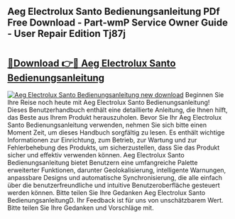 ## Aeg Electrolux Santo Bedienungsanleitung PDf Free Download - Part-wmP Service Owner Guide - User Repair Edition Tj87j

# <h2><a href="http://df48g8.blite.top/?on=Aeg+Electrolux+Santo+Bedienungsanleitung">🔗Download 👉🔴 Aeg Electrolux Santo Bedienungsanleitung</a></h2>

[![Aeg Electrolux Santo Bedienungsanleitung new download](https://i.imgur.com/lujVjoI.png)](http://df48g8.blite.top/?on=Aeg+Electrolux+Santo+Bedienungsanleitung)
Beginnen Sie Ihre Reise noch heute mit Aeg Electrolux Santo Bedienungsanleitung! Dieses Benutzerhandbuch enthält eine detaillierte Anleitung, die Ihnen hilft, das Beste aus Ihrem Produkt herauszuholen. Bevor Sie Ihr Aeg Electrolux Santo Bedienungsanleitung verwenden, nehmen Sie sich bitte einen Moment Zeit, um dieses Handbuch sorgfältig zu lesen. Es enthält wichtige Informationen zur Einrichtung, zum Betrieb, zur Wartung und zur Fehlerbehebung des Produkts, um sicherzustellen, dass Sie das Produkt sicher und effektiv verwenden können. Aeg Electrolux Santo Bedienungsanleitung bietet Benutzern eine umfangreiche Palette erweiterter Funktionen, darunter Geolokalisierung, intelligente Warnungen, anpassbare Designs und automatische Synchronisierung, die alle einfach über die benutzerfreundliche und intuitive Benutzeroberfläche gesteuert werden können. Bitte teilen Sie Ihre Gedanken Aeg Electrolux Santo BedienungsanleitungD. Ihr Feedback ist für uns von unschätzbarem Wert. Bitte teilen Sie Ihre Gedanken und Vorschläge mit.
